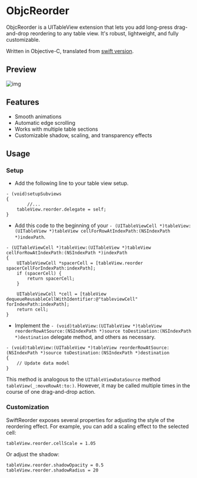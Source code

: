 # ObjcReorder
ObjcReorder is a UITableView extension that lets you add long-press drag-and-drop reordering to any table view. It's robust, lightweight, and fully customizable.

Written in Objective-C, translated from [swift version](https://github.com/adamshin/SwiftReorder).

## Preview

![img](https://github.com/weirdyu/ObjcReorder/blob/master/demo.gif)

## Features

- Smooth animations
- Automatic edge scrolling
- Works with multiple table sections
- Customizable shadow, scaling, and transparency effects

## Usage

### Setup

- Add the following line to your table view setup.

```
- (void)setupSubviews
{
		//...
    tableView.reorder.delegate = self;
}
```

- Add this code to the beginning of your `- (UITableViewCell *)tableView:(UITableView *)tableView cellForRowAtIndexPath:(NSIndexPath *)indexPath`.

```
- (UITableViewCell *)tableView:(UITableView *)tableView cellForRowAtIndexPath:(NSIndexPath *)indexPath
{
    UITableViewCell *spacerCell = [tableView.reorder spacerCellForIndexPath:indexPath];
    if (spacerCell) {
        return spacerCell;
    }
    
    UITableViewCell *cell = [tableView dequeueReusableCellWithIdentifier:@"tableviewCell" forIndexPath:indexPath];
    return cell;
}
```

- Implement the `- (void)tableView:(UITableView *)tableView reorderRowAtSource:(NSIndexPath *)source toDestination:(NSIndexPath *)destination` delegate method, and others as necessary.

```
- (void)tableView:(UITableView *)tableView reorderRowAtSource:(NSIndexPath *)source toDestination:(NSIndexPath *)destination
{
	// Update data model
}
```

This method is analogous to the `UITableViewDataSource` method `tableView(_:moveRowAt:to:)`. However, it may be called multiple times in the course of one drag-and-drop action.

### Customization

SwiftReorder exposes several properties for adjusting the style of the reordering effect. For example, you can add a scaling effect to the selected cell:

```
tableView.reorder.cellScale = 1.05
```

Or adjust the shadow:

```
tableView.reorder.shadowOpacity = 0.5
tableView.reorder.shadowRadius = 20
```


